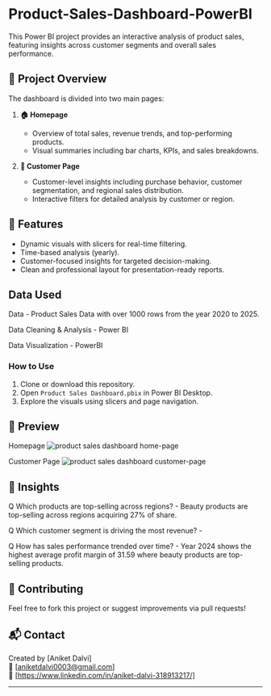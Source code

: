 # Product-Sales-Dashboard-PowerBI

This Power BI project provides an interactive analysis of product sales, featuring insights across customer segments and overall sales performance.

## 📁 Project Overview

The dashboard is divided into two main pages:

1. **🏠 Homepage**
   - Overview of total sales, revenue trends, and top-performing products.
   - Visual summaries including bar charts, KPIs, and sales breakdowns.

2. **👥 Customer Page**
   - Customer-level insights including purchase behavior, customer segmentation, and regional sales distribution.
   - Interactive filters for detailed analysis by customer or region.

## 🔧 Features

- Dynamic visuals with slicers for real-time filtering.
- Time-based analysis (yearly).
- Customer-focused insights for targeted decision-making.
- Clean and professional layout for presentation-ready reports.

## Data Used
Data - Product Sales Data with over 1000 rows from the year 2020 to 2025.

Data Cleaning & Analysis - Power BI

Data Visualization - PowerBI

### How to Use
1. Clone or download this repository.
2. Open `Product Sales Dashboard.pbix` in Power BI Desktop.
3. Explore the visuals using slicers and page navigation.

## 📸 Preview

Homepage
![product sales dashboard home-page](https://github.com/user-attachments/assets/f0a256e1-ef75-4dba-bd1e-f688826b04b8)

Customer Page
![product sales dashboard customer-page](https://github.com/user-attachments/assets/9c85f4d2-0d73-4bb7-a712-f0a35dfddf8c)

## 🧠 Insights

Q Which products are top-selling across regions?
    - Beauty products are top-selling across regions acquiring 27% of share.
    
Q Which customer segment is driving the most revenue?
    - 
    
Q How has sales performance trended over time?
    - Year 2024 shows the highest average profit margin of 31.59 where beauty products are top-selling products.

## 🤝 Contributing

Feel free to fork this project or suggest improvements via pull requests!

## 📬 Contact

Created by [Aniket Dalvi]  
📧 [aniketdalvi0003@gmail.com]  
🔗 [https://www.linkedin.com/in/aniket-dalvi-318913217/]

---
